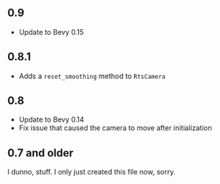 ## 0.9

- Update to Bevy 0.15

## 0.8.1

- Adds a `reset_smoothing` method to `RtsCamera`

## 0.8

- Update to Bevy 0.14
- Fix issue that caused the camera to move after initialization

## 0.7 and older

I dunno, stuff. I only just created this file now, sorry.

